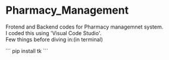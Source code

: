 # Pharmacy_Management
<p> Frotend and Backend codes for Pharmacy managemnet system.</br>
I coded this using 'Visual Code Studio'.</br>
Few things before diving in:(in terminal)</p>
```
pip install tk
```

